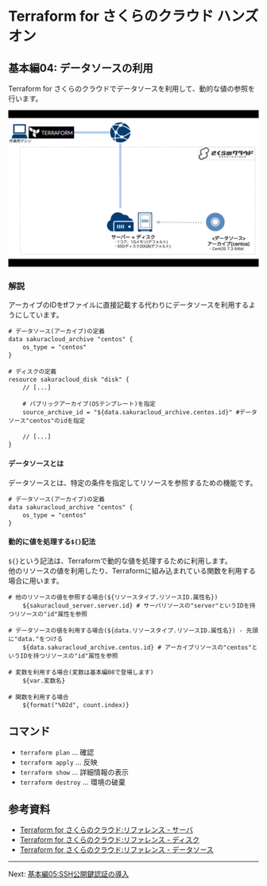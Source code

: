 # Terraform for さくらのクラウド ハンズオン

## 基本編04: データソースの利用 

Terraform for さくらのクラウドでデータソースを利用して、動的な値の参照を行います。

![基本編04](../images/04.png "基本編04")

### 解説

アーカイブのIDをtfファイルに直接記載する代わりにデータソースを利用するようにしています。

```hcl
# データソース(アーカイブ)の定義
data sakuracloud_archive "centos" {
    os_type = "centos"
}

# ディスクの定義
resource sakuracloud_disk "disk" {
    // [...]

    # パブリックアーカイブ(OSテンプレート)を指定
    source_archive_id = "${data.sakuracloud_archive.centos.id}" #データソース"centos"のidを指定

    // [...]
}
```

#### データソースとは

データソースとは、特定の条件を指定してリソースを参照するための機能です。  

```hcl
# データソース(アーカイブ)の定義
data sakuracloud_archive "centos" {
    os_type = "centos"
}
```

#### 動的に値を処理する`${}`記法

`${}`という記法は、Terraformで動的な値を処理するために利用します。  
他のリソースの値を利用したり、Terraformに組み込まれている関数を利用する場合に用います。

```hcl
# 他のリソースの値を参照する場合(${リソースタイプ.リソースID.属性名})
    ${sakuracloud_server.server.id} # サーバリソースの"server"というIDを持つリソースの"id"属性を参照
    
# データソースの値を利用する場合(${data.リソースタイプ.リソースID.属性名}) - 先頭に"data."をつける
    ${data.sakuracloud_archive.centos.id} # アーカイブリソースの"centos"というIDを持つリソースの"id"属性を参照

# 変数を利用する場合(変数は基本編08で登場します)
    ${var.変数名}

# 関数を利用する場合
    ${format("%02d", count.index)}
```

## コマンド

* `terraform plan` … 確認
* `terraform apply` … 反映
* `terraform show` … 詳細情報の表示
* `terraform destroy` … 環境の破棄

## 参考資料

- [Terraform for さくらのクラウド:リファレンス - サーバ](https://sacloud.github.io/terraform-provider-sakuracloud/configuration/resources/server/)
- [Terraform for さくらのクラウド:リファレンス - ディスク](https://sacloud.github.io/terraform-provider-sakuracloud/configuration/resources/disk/)
- [Terraform for さくらのクラウド:リファレンス - データソース](https://sacloud.github.io/terraform-provider-sakuracloud/configuration/resources/data_resource/)

---

Next: [基本編05:SSH公開鍵認証の導入](../05_use_ssh_key)